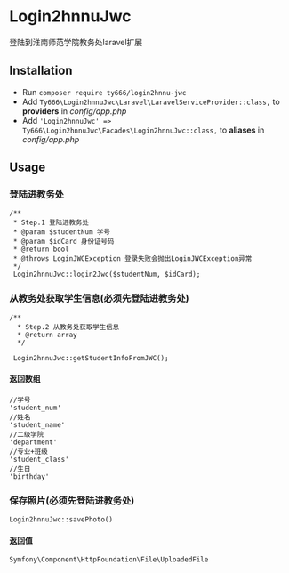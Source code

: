 # Login2hnnuJwc
登陆到淮南师范学院教务处laravel扩展

## Installation
- Run `composer require ty666/login2hnnu-jwc`
- Add `Ty666\Login2hnnuJwc\Laravel\LaravelServiceProvider::class,` to  **providers** in *config/app.php*
- Add `'Login2hnnuJwc' => Ty666\Login2hnnuJwc\Facades\Login2hnnuJwc::class,` to **aliases** in *config/app.php*

## Usage
### 登陆进教务处
```
/**
 * Step.1 登陆进教务处
 * @param $studentNum 学号
 * @param $idCard 身份证号码
 * @return bool
 * @throws LoginJWCException 登录失败会抛出LoginJWCException异常
 */
 Login2hnnuJwc::login2Jwc($studentNum, $idCard);
```
### 从教务处获取学生信息(必须先登陆进教务处)
```
/**
  * Step.2 从教务处获取学生信息
  * @return array
  */

 Login2hnnuJwc::getStudentInfoFromJWC();
```
#### 返回数组
```
//学号
'student_num'
//姓名
'student_name'
//二级学院
'department'
//专业+班级
'student_class'
//生日
'birthday'
```
### 保存照片(必须先登陆进教务处)
`Login2hnnuJwc::savePhoto()`
#### 返回值
`Symfony\Component\HttpFoundation\File\UploadedFile`

